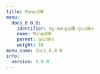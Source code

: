 ```yaml
---
title: MongoDB
menu:
  docs_0.8.0:
    identifier: mg-mongodb-guides
    name: MongoDB
    parent: guides
    weight: 10
menu_name: docs_0.8.0
info:
  version: 0.8.0
---
```


